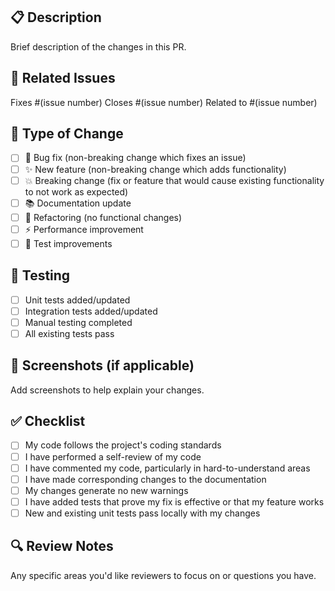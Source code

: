 ## 📋 Description
Brief description of the changes in this PR.

## 🔗 Related Issues
Fixes #(issue number)
Closes #(issue number)
Related to #(issue number)

## 🔄 Type of Change
- [ ] 🐛 Bug fix (non-breaking change which fixes an issue)
- [ ] ✨ New feature (non-breaking change which adds functionality)
- [ ] 💥 Breaking change (fix or feature that would cause existing functionality to not work as expected)
- [ ] 📚 Documentation update
- [ ] 🔧 Refactoring (no functional changes)
- [ ] ⚡ Performance improvement
- [ ] 🧪 Test improvements

## 🧪 Testing
- [ ] Unit tests added/updated
- [ ] Integration tests added/updated
- [ ] Manual testing completed
- [ ] All existing tests pass

## 📸 Screenshots (if applicable)
Add screenshots to help explain your changes.

## ✅ Checklist
- [ ] My code follows the project's coding standards
- [ ] I have performed a self-review of my code
- [ ] I have commented my code, particularly in hard-to-understand areas
- [ ] I have made corresponding changes to the documentation
- [ ] My changes generate no new warnings
- [ ] I have added tests that prove my fix is effective or that my feature works
- [ ] New and existing unit tests pass locally with my changes

## 🔍 Review Notes
Any specific areas you'd like reviewers to focus on or questions you have.
